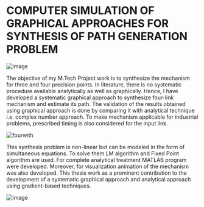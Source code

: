 # COMPUTER SIMULATION OF GRAPHICAL APPROACHES FOR SYNTHESIS OF PATH GENERATION PROBLEM

![image](https://user-images.githubusercontent.com/58618142/135755810-fea5e103-4b8f-4155-8e3a-fd618040f3f8.png)


The objective of my M.Tech Project work is to synthesize the mechanism for three and four precision points. In literature, there is no systematic procedure available analytically as well as graphically. Hence, I have developed a systematic graphical approach to synthesize four-link mechanism and estimate its path. The validation of the results obtained using graphical approach is done by comparing it with analytical technique i.e. complex number approach. To make mechanism applicable for industrial problems, prescribed timing is also considered for the input link.

![fourwith](https://user-images.githubusercontent.com/58618142/135755679-94899806-97db-4166-8dad-cd63ba690690.png)

This synthesis problem is non-linear but can be modeled in the form of simultaneous equations. To solve them LM algorithm and Fixed Point algorithm are used. For complete analytical treatment MATLAB program were developed. Moreover, for visualization animation of the mechanism was also developed. This thesis work as a prominent contribution to the development of a systematic graphical approach and analytical approach using gradient-based techniques.

![image](https://user-images.githubusercontent.com/58618142/135755778-6b97a02a-62ce-4ce4-b1b4-d351d93bd2f9.png)


